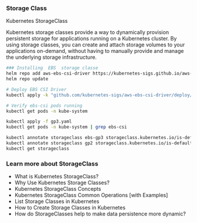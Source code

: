 ### Storage Class

Kubernetes StorageClass

Kubernetes storage classes provide a way to dynamically provision persistent storage for applications running on a Kubernetes cluster. By using storage classes, you can create and attach storage volumes to your applications on-demand, without having to manually provide and manage the underlying storage infrastructure.



```sh
### Installing  EBS  storage classe
helm repo add aws-ebs-csi-driver https://kubernetes-sigs.github.io/aws-ebs-csi-driver/
helm repo update

# Deploy EBS CSI Driver
kubectl apply -k "github.com/kubernetes-sigs/aws-ebs-csi-driver/deploy/kubernetes/overlays/stable/?ref=master"

# Verify ebs-csi pods running
kubectl get pods -n kube-system

kubectl apply -f gp3.yaml 
kubectl get pods -n kube-system | grep ebs-csi

kubectl annotate storageclass ebs-gp3 storageclass.kubernetes.io/is-default-class=true --overwrite
kubectl annotate storageclass gp2 storageclass.kubernetes.io/is-default-class=false --overwrite
kubectl get storageclass
```

### Learn more about StorageClass

- What is Kubernetes StorageClass?
- Why Use Kubernetes Storage Classes?
- Kubernetes StorageClass Concepts
- Kubernetes StorageClass Common Operations [with Examples]
- List Storage Classes in Kubernetes
- How to Create Storage Classes in Kubernetes
- How do StorageClasses help to make data persistence more dynamic?
